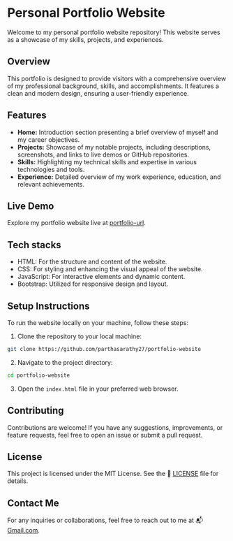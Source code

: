 # Personal Portfolio Website

Welcome to my personal portfolio website repository! This website serves as a showcase of my skills, projects, and experiences.

## Overview

This portfolio is designed to provide visitors with a comprehensive overview of my professional background, skills, and accomplishments. It features a clean and modern design, ensuring a user-friendly experience.

## Features

- **Home:** Introduction section presenting a brief overview of myself and my career objectives.
- **Projects:** Showcase of my notable projects, including descriptions, screenshots, and links to live demos or GitHub repositories.
- **Skills:** Highlighting my technical skills and expertise in various technologies and tools.
- **Experience:** Detailed overview of my work experience, education, and relevant achievements.

## Live Demo

Explore my portfolio website live at [portfolio-url](https://parthasarathy27.github.io/portfolio-website/).

## Tech stacks

- HTML: For the structure and content of the website.
- CSS: For styling and enhancing the visual appeal of the website.
- JavaScript: For interactive elements and dynamic content.
- Bootstrap: Utilized for responsive design and layout.

## Setup Instructions

To run the website locally on your machine, follow these steps:

1. Clone the repository to your local machine:

```bash
git clone https://github.com/parthasarathy27/portfolio-website
```

2. Navigate to the project directory:

```bash
cd portfolio-website 
```

3. Open the `index.html` file in your preferred web browser.

## Contributing

Contributions are welcome! If you have any suggestions, improvements, or feature requests, feel free to open an issue or submit a pull request.

## License

This project is licensed under the MIT License. See the 🧾 [LICENSE](LICENSE) file for details.

## Contact Me

For any inquiries or collaborations, feel free to reach out to me at 📬 [Gmail.com](mailto:parthasarathyg2002@gmail.com).
